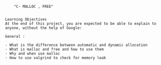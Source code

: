 		"C- MALLOC , FREE"


	Learning Objectives
	At the end of this project, you are expected to be able to explain to anyone, without the help of Google:

	General : 
	
	- What is the difference between automatic and dynamic allocation
	- What is malloc and free and how to use them
	- Why and when use malloc
	- How to use valgrind to check for memory leak
